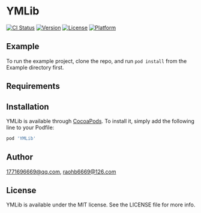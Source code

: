 # YMLib

[![CI Status](https://img.shields.io/travis/1771696669@qq.com/YMLib.svg?style=flat)](https://travis-ci.org/1771696669@qq.com/YMLib)
[![Version](https://img.shields.io/cocoapods/v/YMLib.svg?style=flat)](https://cocoapods.org/pods/YMLib)
[![License](https://img.shields.io/cocoapods/l/YMLib.svg?style=flat)](https://cocoapods.org/pods/YMLib)
[![Platform](https://img.shields.io/cocoapods/p/YMLib.svg?style=flat)](https://cocoapods.org/pods/YMLib)

## Example

To run the example project, clone the repo, and run `pod install` from the Example directory first.

## Requirements

## Installation

YMLib is available through [CocoaPods](https://cocoapods.org). To install
it, simply add the following line to your Podfile:

```ruby
pod 'YMLib'
```

## Author

1771696669@qq.com, raohb6669@126.com

## License

YMLib is available under the MIT license. See the LICENSE file for more info.

